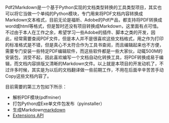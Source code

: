 Pdf2Markdown是一个基于Python实现的文档类型转换的工具类型项目，其实也可以将它当做一个单纯的Python模块，专门用来将PDF文档内容转换成Markdown文本格式，目前无论是福昕、Adobe的Pdf产品，都支持将PDF转换成word或html等格式，但是暂时还没有项目转换成Markdown，这里面有点可惜。不过由于本人在工作之余，希望学习一些Adobe的插件、脚本之类的开发，因此，经常需要查阅PDF文件，但是本人并不是很喜欢这些文档格式，用之作为打印的标准格式是不错，但是真心不太符合作为工具书查阅，而且编辑起来也不方便，需要专门安装一些特定PDF编辑软件，而这些软件都是一些大家伙，动辄500M的安装包，消受不起，因此喜欢编写一个文档自动化转换工具，将PDF转换成易于编辑，而文档内容排版又清晰的Markdown文件。以上就是本项目的开发动机了，不过许多时候，其实是为以后的文档翻译做一些前期工作，不用在后面辛辛苦苦手动Copy这些文档内容了。

目前需要的第三方包如下所示：
 - 解析PDF模块(pdfminer)
 - 打包Python成Exe单文件包发布（pyinstaller）
 - 生成Markdown[markdown](https://github.com/Python-Markdown/markdown)
  - [Extensions API](https://pythonhosted.org/Markdown/extensions/api.html)


